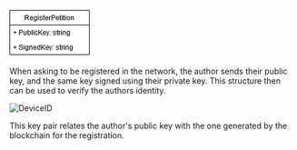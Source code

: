 ![RegisterPetition](RegisterPetition.drawio.png?raw=true "RegisterPetition")

When asking to be registered in the network, the author sends their public key, and the same key signed using their private key.
This structure then can be used to verify the authors identity.

![DeviceID](DeviceID.drawio.png?raw=true "DeviceID")

This key pair relates the author's public key with the one generated by the blockchain for the registration.